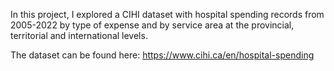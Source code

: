 In this project, I explored a CIHI dataset with hospital spending records from 2005-2022 by type of expense and by service area at the provincial, territorial and international levels.

The dataset can be found here: https://www.cihi.ca/en/hospital-spending
